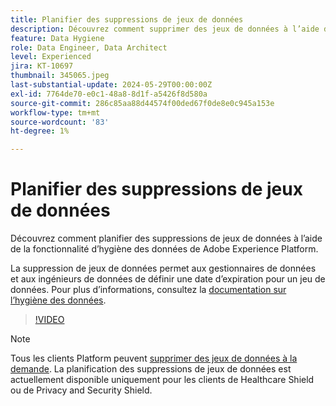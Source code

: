 ```yaml
---
title: Planifier des suppressions de jeux de données
description: Découvrez comment supprimer des jeux de données à l’aide de la fonctionnalité d’hygiène des données de Adobe Experience Platform.
feature: Data Hygiene
role: Data Engineer, Data Architect
level: Experienced
jira: KT-10697
thumbnail: 345065.jpeg
last-substantial-update: 2024-05-29T00:00:00Z
exl-id: 7764de70-e0c1-48a8-8d1f-a5426f8d580a
source-git-commit: 286c85aa88d44574f00ded67f0de8e0c945a153e
workflow-type: tm+mt
source-wordcount: '83'
ht-degree: 1%

---
```


# Planifier des suppressions de jeux de données

Découvrez comment planifier des suppressions de jeux de données à l’aide de la fonctionnalité d’hygiène des données de Adobe Experience Platform.

La suppression de jeux de données permet aux gestionnaires de données et aux ingénieurs de données de définir une date d’expiration pour un jeu de données. Pour plus d’informations, consultez la [documentation sur l’hygiène des données](https://experienceleague.adobe.com/docs/experience-platform/hygiene/home.html?lang=fr).


>[!VIDEO](https://video.tv.adobe.com/v/345065?learn=on&enablevpops)

>[!NOTE]
>
> Tous les clients Platform peuvent [supprimer des jeux de données à la demande](https://experienceleague.adobe.com/docs/experience-platform/catalog/datasets/user-guide.html#delete). La planification des suppressions de jeux de données est actuellement disponible uniquement pour les clients de Healthcare Shield ou de Privacy and Security Shield.
